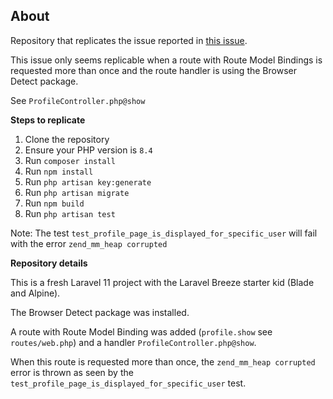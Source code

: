 ## About

Repository that replicates the issue reported in [this issue](https://github.com/hisorange/browser-detect/issues/227).

This issue only seems replicable when a route with Route Model Bindings is requested more than once and the route handler is using the Browser Detect package.

See `ProfileController.php@show`

**Steps to replicate**

1. Clone the repository
2. Ensure your PHP version is `8.4`
3. Run `composer install`
4. Run `npm install`
5. Run `php artisan key:generate`
6. Run `php artisan migrate`
7. Run `npm build`
8. Run `php artisan test`

Note: The test `test_profile_page_is_displayed_for_specific_user` will fail with the error `zend_mm_heap corrupted`

**Repository details**

This is a fresh Laravel 11 project with the Laravel Breeze starter kid (Blade and Alpine).

The Browser Detect package was installed.

A route with Route Model Binding was added (`profile.show` see `routes/web.php`) and a handler `ProfileController.php@show`.

When this route is requested more than once, the `zend_mm_heap corrupted` error is thrown as seen by the `test_profile_page_is_displayed_for_specific_user` test.